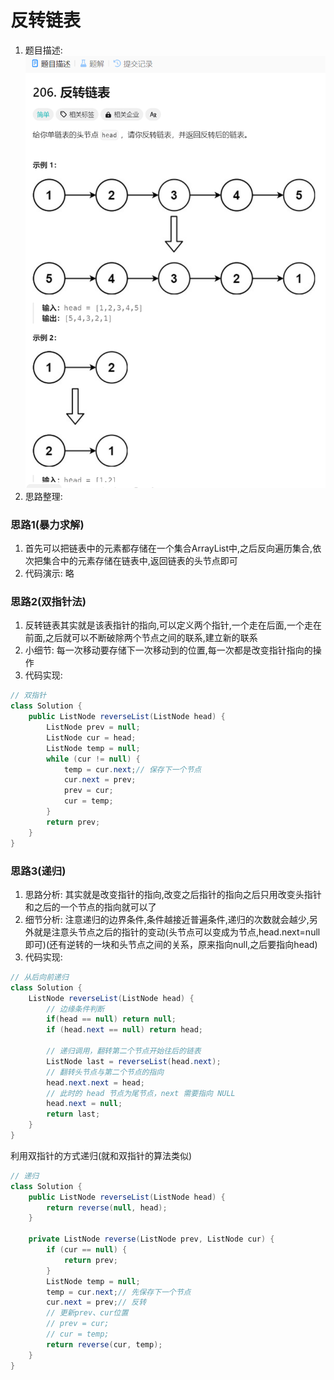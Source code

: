 # 反转链表
1. 题目描述:
![alt text](image-2.png)
2. 思路整理:
### 思路1(暴力求解)
1. 首先可以把链表中的元素都存储在一个集合ArrayList中,之后反向遍历集合,依次把集合中的元素存储在链表中,返回链表的头节点即可
2. 代码演示: 略
### 思路2(双指针法)
1. 反转链表其实就是该表指针的指向,可以定义两个指针,一个走在后面,一个走在前面,之后就可以不断破除两个节点之间的联系,建立新的联系
2. 小细节: 每一次移动要存储下一次移动到的位置,每一次都是改变指针指向的操作
3. 代码实现:
```java
// 双指针
class Solution {
    public ListNode reverseList(ListNode head) {
        ListNode prev = null;
        ListNode cur = head;
        ListNode temp = null;
        while (cur != null) {
            temp = cur.next;// 保存下一个节点
            cur.next = prev;
            prev = cur;
            cur = temp;
        }
        return prev;
    }
}
```
### 思路3(递归)
1. 思路分析: 其实就是改变指针的指向,改变之后指针的指向之后只用改变头指针和之后的一个节点的指向就可以了
2. 细节分析: 注意递归的边界条件,条件越接近普遍条件,递归的次数就会越少,另外就是注意头节点之后的指针的变动(头节点可以变成为节点,head.next=null即可)(还有逆转的一块和头节点之间的关系，原来指向null,之后要指向head)
3. 代码实现:
```java
// 从后向前递归
class Solution {
    ListNode reverseList(ListNode head) {
        // 边缘条件判断
        if(head == null) return null;
        if (head.next == null) return head;
        
        // 递归调用，翻转第二个节点开始往后的链表
        ListNode last = reverseList(head.next);
        // 翻转头节点与第二个节点的指向
        head.next.next = head;
        // 此时的 head 节点为尾节点，next 需要指向 NULL
        head.next = null;
        return last;
    } 
}
```
利用双指针的方式递归(就和双指针的算法类似)
```java
// 递归 
class Solution {
    public ListNode reverseList(ListNode head) {
        return reverse(null, head);
    }

    private ListNode reverse(ListNode prev, ListNode cur) {
        if (cur == null) {
            return prev;
        }
        ListNode temp = null;
        temp = cur.next;// 先保存下一个节点
        cur.next = prev;// 反转
        // 更新prev、cur位置
        // prev = cur;
        // cur = temp;
        return reverse(cur, temp);
    }
}
```


